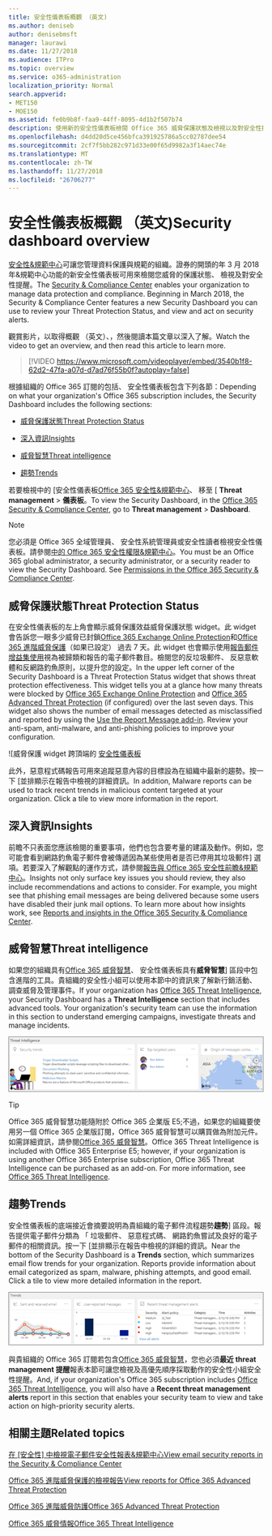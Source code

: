 ```yaml
---
title: 安全性儀表板概觀 （英文)
ms.author: deniseb
author: denisebmsft
manager: laurawi
ms.date: 11/27/2018
ms.audience: ITPro
ms.topic: overview
ms.service: o365-administration
localization_priority: Normal
search.appverid:
- MET150
- MOE150
ms.assetid: fe0b9b8f-faa9-44ff-8095-4d1b2f507b74
description: 使用新的安全性儀表板檢閱 Office 365 威脅保護狀態及檢視以及對安全性提醒。
ms.openlocfilehash: d4dd20d5ce456bfca391925786a5cc02787dee54
ms.sourcegitcommit: 2cf7f5bb282c971d33e00f65d9982a3f14aec74e
ms.translationtype: MT
ms.contentlocale: zh-TW
ms.lasthandoff: 11/27/2018
ms.locfileid: "26706277"
---
```

# <a name="security-dashboard-overview"></a><span data-ttu-id="e7e4c-103">安全性儀表板概觀 （英文)</span><span class="sxs-lookup"><span data-stu-id="e7e4c-103">Security dashboard overview</span></span>

<span data-ttu-id="e7e4c-p101">[安全性&amp;規範中心](go-to-the-securitycompliance-center.md)可讓您管理資料保護與規範的組織。證券的開頭的年 3 月 2018年&amp;規範中心功能的新安全性儀表板可用來檢閱您威脅的保護狀態、 檢視及對安全性提醒。</span><span class="sxs-lookup"><span data-stu-id="e7e4c-p101">The [Security &amp; Compliance Center](go-to-the-securitycompliance-center.md) enables your organization to manage data protection and compliance. Beginning in March 2018, the Security &amp; Compliance Center features a new Security Dashboard you can use to review your Threat Protection Status, and view and act on security alerts.</span></span> 
  
<span data-ttu-id="e7e4c-106">觀賞影片，以取得概觀 （英文）、，然後閱讀本篇文章以深入了解。</span><span class="sxs-lookup"><span data-stu-id="e7e4c-106">Watch the video to get an overview, and then read this article to learn more.</span></span>
  
> [!VIDEO https://www.microsoft.com/videoplayer/embed/3540b1f8-62d2-47fa-a07d-d7ad76f55b0f?autoplay=false]
  
<span data-ttu-id="e7e4c-107">根據組織的 Office 365 訂閱的包括、 安全性儀表板包含下列各節：</span><span class="sxs-lookup"><span data-stu-id="e7e4c-107">Depending on what your organization's Office 365 subscription includes, the Security Dashboard includes the following sections:</span></span>
  
- [<span data-ttu-id="e7e4c-108">威脅保護狀態</span><span class="sxs-lookup"><span data-stu-id="e7e4c-108">Threat Protection Status</span></span>](#threat-protection-status)
    
- [<span data-ttu-id="e7e4c-109">深入資訊</span><span class="sxs-lookup"><span data-stu-id="e7e4c-109">Insights</span></span>](#insights)
    
- [<span data-ttu-id="e7e4c-110">威脅智慧</span><span class="sxs-lookup"><span data-stu-id="e7e4c-110">Threat intelligence</span></span>](#threat-intelligence)
    
- [<span data-ttu-id="e7e4c-111">趨勢</span><span class="sxs-lookup"><span data-stu-id="e7e4c-111">Trends</span></span>](#trends)
    
<span data-ttu-id="e7e4c-112">若要檢視中的 [安全性儀表板[Office 365 安全性&amp;規範中心](go-to-the-securitycompliance-center.md)、 移至 [ **Threat management** \> **儀表板**。</span><span class="sxs-lookup"><span data-stu-id="e7e4c-112">To view the Security Dashboard, in the [Office 365 Security &amp; Compliance Center](go-to-the-securitycompliance-center.md), go to **Threat management** \> **Dashboard**.</span></span>
  
> [!NOTE]
> <span data-ttu-id="e7e4c-p102">您必須是 Office 365 全域管理員、 安全性系統管理員或安全性讀者檢視安全性儀表板。請參閱[中的 Office 365 安全性權限&amp;規範中心](permissions-in-the-security-and-compliance-center.md)。</span><span class="sxs-lookup"><span data-stu-id="e7e4c-p102">You must be an Office 365 global administrator, a security administrator, or a security reader to view the Security Dashboard. See [Permissions in the Office 365 Security &amp; Compliance Center](permissions-in-the-security-and-compliance-center.md).</span></span> 
  
## <a name="threat-protection-status"></a><span data-ttu-id="e7e4c-115">威脅保護狀態</span><span class="sxs-lookup"><span data-stu-id="e7e4c-115">Threat Protection Status</span></span>

<span data-ttu-id="e7e4c-p103">在安全性儀表板的左上角會顯示威脅保護效益威脅保護狀態 widget。此 widget 會告訴您一眼多少威脅已封鎖[Office 365 Exchange Online Protection](anti-spam-protection.md)和[Office 365 進階威脅保護](office-365-atp.md)（如果已設定） 過去 7 天。此 widget 也會顯示使用[報告郵件增益集使用](https://support.office.com/article/b5caa9f1-cdf3-4443-af8c-ff724ea719d2)視為被歸類和報告的電子郵件數目。檢閱您的反垃圾郵件、 反惡意軟體和反網路釣魚原則，以提升您的設定。</span><span class="sxs-lookup"><span data-stu-id="e7e4c-p103">In the upper left corner of the Security Dashboard is a Threat Protection Status widget that shows threat protection effectiveness. This widget tells you at a glance how many threats were blocked by [Office 365 Exchange Online Protection](anti-spam-protection.md) and [Office 365 Advanced Threat Protection](office-365-atp.md) (if configured) over the last seven days. This widget also shows the number of email messages detected as misclassified and reported by using the [Use the Report Message add-in](https://support.office.com/article/b5caa9f1-cdf3-4443-af8c-ff724ea719d2). Review your anti-spam, anti-malware, and anti-phishing policies to improve your configuration.</span></span>
  
![威脅保護 widget 跨頂端的 [安全性儀表板](media/5c7c644e-6b01-4bf8-b991-f6ba0fdc5717.png)
  
<span data-ttu-id="e7e4c-p104">此外，惡意程式碼報告可用來追蹤惡意內容的目標設為在組織中最新的趨勢。按一下 [並排顯示在報告中檢視的詳細資訊。</span><span class="sxs-lookup"><span data-stu-id="e7e4c-p104">In addition, Malware reports can be used to track recent trends in malicious content targeted at your organization. Click a tile to view more information in the report.</span></span>
  
## <a name="insights"></a><span data-ttu-id="e7e4c-123">深入資訊</span><span class="sxs-lookup"><span data-stu-id="e7e4c-123">Insights</span></span>

<span data-ttu-id="e7e4c-p105">前瞻不只表面您應該檢閱的重要事項，他們也包含要考量的建議及動作。例如，您可能會看到網路釣魚電子郵件會被傳遞因為某些使用者是否已停用其垃圾郵件] 選項。若要深入了解觀點的運作方式，請參閱[報告與 Office 365 安全性前瞻&amp;規範中心](reports-and-insights-in-security-and-compliance.md)。</span><span class="sxs-lookup"><span data-stu-id="e7e4c-p105">Insights not only surface key issues you should review, they also include recommendations and actions to consider. For example, you might see that phishing email messages are being delivered because some users have disabled their junk mail options. To learn more about how insights work, see [Reports and insights in the Office 365 Security &amp; Compliance Center](reports-and-insights-in-security-and-compliance.md).</span></span>
  
## <a name="threat-intelligence"></a><span data-ttu-id="e7e4c-127">威脅智慧</span><span class="sxs-lookup"><span data-stu-id="e7e4c-127">Threat intelligence</span></span>

<span data-ttu-id="e7e4c-p106">如果您的組織具有[Office 365 威脅智慧](office-365-ti.md)、 安全性儀表板具有**威脅智慧**] 區段中包含進階的工具。貴組織的安全性小組可以使用本節中的資訊來了解新行銷活動、 調查威脅及管理事件。</span><span class="sxs-lookup"><span data-stu-id="e7e4c-p106">If your organization has [Office 365 Threat Intelligence](office-365-ti.md), your Security Dashboard has a **Threat Intelligence** section that includes advanced tools. Your organization's security team can use the information in this section to understand emerging campaigns, investigate threats and manage incidents.</span></span> 
  
![威脅智慧可協助您了解攻擊的目標設為您的組織](media/6ce67cf2-3bbb-4008-9c55-1b4c7af0471f.png)
  
> [!TIP]
> <span data-ttu-id="e7e4c-p107">Office 365 威脅智慧功能隨附於 Office 365 企業版 E5;不過，如果您的組織要使用另一個 Office 365 企業版訂閱，Office 365 威脅智慧可以購買做為附加元件。如需詳細資訊，請參閱[Office 365 威脅智慧](office-365-ti.md)。</span><span class="sxs-lookup"><span data-stu-id="e7e4c-p107">Office 365 Threat Intelligence is included with Office 365 Enterprise E5; however, if your organization is using another Office 365 Enterprise subscription, Office 365 Threat Intelligence can be purchased as an add-on. For more information, see [Office 365 Threat Intelligence](office-365-ti.md).</span></span> 
  
## <a name="trends"></a><span data-ttu-id="e7e4c-133">趨勢</span><span class="sxs-lookup"><span data-stu-id="e7e4c-133">Trends</span></span>

<span data-ttu-id="e7e4c-p108">安全性儀表板的底端接近會摘要說明為貴組織的電子郵件流程趨勢**趨勢**] 區段。報告提供電子郵件分類為 「 垃圾郵件、 惡意程式碼、 網路釣魚嘗試及良好的電子郵件的相關資訊。按一下 [並排顯示在報告中檢視的詳細的資訊。</span><span class="sxs-lookup"><span data-stu-id="e7e4c-p108">Near the bottom of the Security Dashboard is a **Trends** section, which summarizes email flow trends for your organization. Reports provide information about email categorized as spam, malware, phishing attempts, and good email. Click a tile to view more detailed information in the report.</span></span> 
  
![[趨勢] 區段中彙總組織的電子郵件流程趨勢](media/edec55c0-59f4-4510-ae91-4a50b7b3cd93.png)
  
<span data-ttu-id="e7e4c-138">與貴組織的 Office 365 訂閱若包含[Office 365 威脅智慧](office-365-ti.md)，您也必須**最近 threat management 提醒**報表本節可讓您檢視及高優先順序採取動作的安全性小組安全性提醒。</span><span class="sxs-lookup"><span data-stu-id="e7e4c-138">And, if your organization's Office 365 subscription includes [Office 365 Threat Intelligence](office-365-ti.md), you will also have a **Recent threat management alerts** report in this section that enables your security team to view and take action on high-priority security alerts.</span></span> 
  
## <a name="related-topics"></a><span data-ttu-id="e7e4c-139">相關主題</span><span class="sxs-lookup"><span data-stu-id="e7e4c-139">Related topics</span></span>

<span data-ttu-id="e7e4c-140">[在 [安全性] 中檢視電子郵件安全性報表&amp;規範中心](view-email-security-reports.md)</span><span class="sxs-lookup"><span data-stu-id="e7e4c-140">[View email security reports in the Security &amp; Compliance Center](view-email-security-reports.md)</span></span>
  
[<span data-ttu-id="e7e4c-141">Office 365 進階威脅保護的檢視報告</span><span class="sxs-lookup"><span data-stu-id="e7e4c-141">View reports for Office 365 Advanced Threat Protection</span></span>](view-reports-for-atp.md)
  
[<span data-ttu-id="e7e4c-142">Office 365 進階威脅防護</span><span class="sxs-lookup"><span data-stu-id="e7e4c-142">Office 365 Advanced Threat Protection</span></span>](office-365-atp.md)
  
[<span data-ttu-id="e7e4c-143">Office 365 威脅情報</span><span class="sxs-lookup"><span data-stu-id="e7e4c-143">Office 365 Threat Intelligence</span></span>](office-365-ti.md)
  

